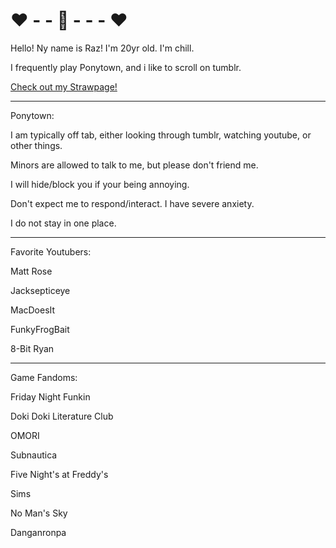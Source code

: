 # ❤ - - 🔪 - - - ❤
Hello! Ny name is Raz! I'm 20yr old. I'm chill.

I frequently play Ponytown, and i like to scroll on tumblr.

[Check out my Strawpage!](https://everythingisfine.straw.page/)

---

Ponytown:

I am typically off tab, either looking through tumblr, watching youtube, or other things.

Minors are allowed to talk to me, but please don't friend me.

I will hide/block you if your being annoying.

Don't expect me to respond/interact. I have severe anxiety.

I do not stay in one place.

---

Favorite Youtubers:

Matt Rose

Jacksepticeye

MacDoesIt

FunkyFrogBait

8-Bit Ryan

----
Game Fandoms:

Friday Night Funkin

Doki Doki Literature Club

OMORI

Subnautica

Five Night's at Freddy's

Sims

No Man's Sky

Danganronpa

<!---
sourcandyz/sourcandyz is a ✨ special ✨ repository because its `README.md` (this file) appears on your GitHub profile.
You can click the Preview link to take a look at your changes.
--->
